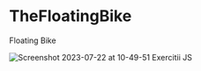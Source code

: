 # TheFloatingBike
Floating Bike

![Screenshot 2023-07-22 at 10-49-51 Exercitii JS](https://github.com/andreidanutmihai85/TheFloatingBike/assets/138859815/8ca6c6a8-f23d-4cca-b5ac-1be0c8f69f3c)
